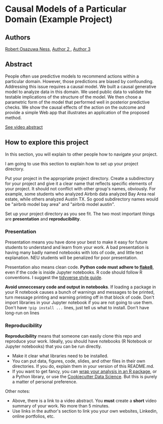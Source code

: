 # Causal Models of a Particular Domain (Example Project)

## Authors 

[Robert Osazuwa Ness](https://www.linkedin.com/in/osazuwa/), [Author 2
](https://towardsdatascience.com), [Author 3](https://www.khoury.northeastern.edu)

## Abstract

People often use predictive models to recommend actions within a particular domain.  However, those predictions are biased by confounding.  Addressing this issue requires a causal model.  We built a causal generative model to analyze data in this domain.  We used public data to validate the testable implications of the structure of the model.  We then chose a parametric form of the model that performed well in posterior predictive checks.  We show the causal effects of the action on the outcome and provide a simple Web app that illustrates an application of the proposed method.

[See video abstract](https://www.youtube.com/watch?v=o3GfnEjTdIQ)

## How to explore this project

In this section, you will explain to other people how to navigate your project.

I am going to use this section to explain how to set up your project directory.

Put your project in the appropriate project directory. Create a subdirectory for your project and give it a clear name that reflects specific elements of your project.  It should not conflict with other group's names, obviously.  For example, some students who analyzed Airbnb data analyzed Bay Area real estate, while others analyzed Austin TX.  So good subdirectory names would be "airbnb model bay area" and "airbnb model austin".

Set up your project directory as you see fit.  The two most important things are **presentation** and **reproducibility**.

### Presentation

Presentation means you have done your best to make it easy for future students to understand and learn from your work.  A bad presentation is having many badly named notebooks with lots of code, and little text explanation.  NEU students will be penalized for poor presentation.

Presentation also means clean code.  **Python code must adhere to [flake8](http://flake8.pycqa.org/en/latest/index.html#quickstart)**, even if the code is inside Jupyter notebooks.  R code should follow R conventions.  I suggest the [tidyverse style guide](https://style.tidyverse.org/).

**Avoid unneccesary code and output in notebooks**.  If loading a package in your R notebook causes a bunch of warnings and messages to be printed, turn message printing and warning printing off in that block of code.  Don't import libraries in your Jupyter notebook if you are not going to use them.  Don't have `!pip install ...` lines, just tell us what to install.  Don't have long-run on lines

### Reproducibility

**Reproducibility** means that someone can easily clone this repo and reproduce your work.  Ideally, you should have notebooks (R Notebook or Jupyter notebooks) that you can be run directly.

* Make it clear what libraries need to be installed.
* You can put data, figures, code, slides, and other files in their own directories.  If you do, explain them in your version of this README.md.
* If you want to get fancy, you can [wrap your analysis in an R package](https://www.r-bloggers.com/creating-an-analysis-as-a-package-and-vignette/), or a Python library, or use the [Cookiecutter Data Science](https://drivendata.github.io/cookiecutter-data-science/).  But this is purely a matter of personal preference. 

Other notes:
* Above, there is a link to a video abstract.  You **must** create a **short** video summary of your work.  No more than 5 minutes.
* Use links in the author's section to link you your own websites, Linkedin, online portfolios, etc.
